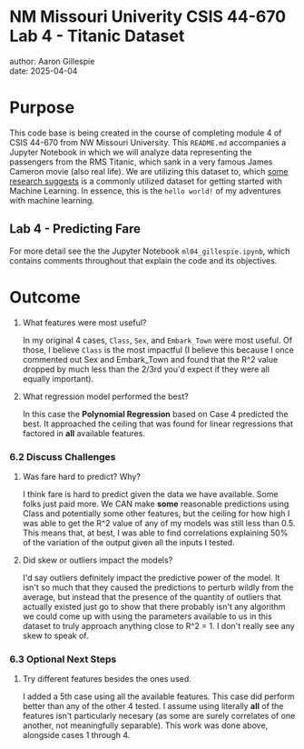 # NM Missouri Univerity CSIS 44-670 Lab 4 - Titanic Dataset

author: Aaron Gillespie  
date: 2025-04-04

# Purpose

This code base is being created in the course of completing module 4 of CSIS 44-670 from NW Missouri University. This `README.md` accompanies a Jupyter Notebook in which we will analyze data representing the passengers from the RMS Titanic, which sank in a very famous James Cameron movie (also real life). We are utilizing this dataset to, which [some research suggests](https://www.geeksforgeeks.org/python-titanic-data-eda-using-seaborn/) is a commonly utilized dataset for getting started with Machine Learning. In essence, this is the `hello world!` of my adventures with machine learning. 

## Lab 4 - Predicting Fare

For more detail see the the Jupyter Notebook `ml04_gillespie.ipynb`, which contains comments throughout that explain the code and its objectives.

# Outcome

1. What features were most useful?

    In my original 4 cases, `Class`, `Sex`, and `Embark_Town` were most useful. Of those, I believe `Class` is the most impactful (I believe this because I once commented out Sex and Embark_Town and found that the R^2 value dropped by much less than the 2/3rd you'd expect if they were all equally important). 

2. What regression model performed the best?

    In this case the **Polynomial Regression** based on Case 4 predicted the best. It approached the ceiling that was found for linear regressions that factored in **all** available features. 

### 6.2 Discuss Challenges

1. Was fare hard to predict? Why?

    I think fare is hard to predict given the data we have available. Some folks just paid more. We CAN make **some** reasonable predictions using Class and potentially some other features, but the ceiling for how high I was able to get the R^2 value of any of my models was still less than 0.5. This means that, at best, I was able to find correlations explaining 50% of the variation of the output given all the inputs I tested. 

2. Did skew or outliers impact the models?

    I'd say outliers definitely impact the predictive power of the model. It isn't so much that they caused the predictions to perturb wildly from the average, but instead that the presence of the quantity of outliers that actually existed just go to show that there probably isn't any algorithm we could come up with using the parameters available to us in this dataset to truly approach anything close to R^2 = 1. I don't really see any skew to speak of.

### 6.3 Optional Next Steps

1. Try different features besides the ones used.

    I added a 5th case using all the available features. This case did perform better than any of the other 4 tested. I assume using literally **all** of the features isn't particularly necesary (as some are surely correlates of one another, not meaningfully separable). This work was done above, alongside cases 1 through 4.